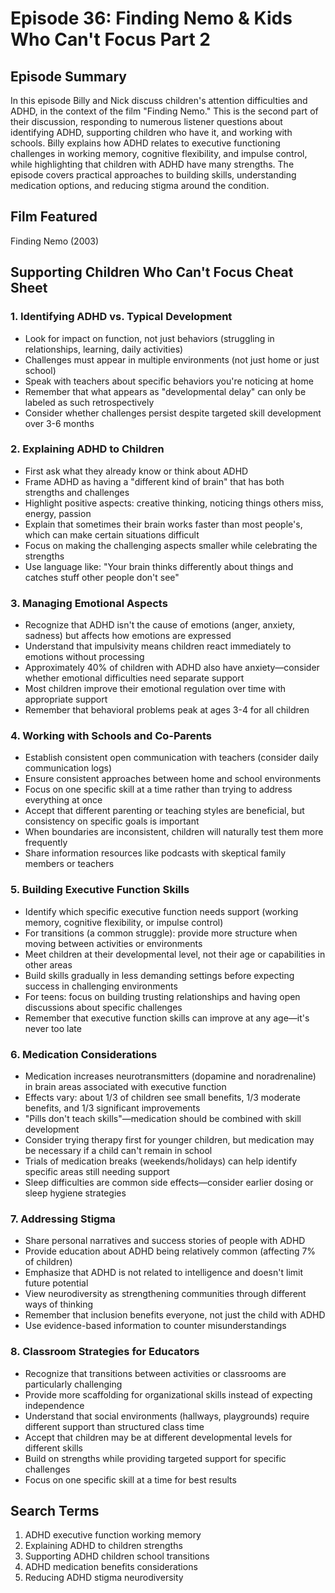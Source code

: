 # Episode 36: Finding Nemo & Kids Who Can't Focus Part 2

## Episode Summary
In this episode Billy and Nick discuss children's attention difficulties and ADHD, in the context of the film "Finding Nemo." This is the second part of their discussion, responding to numerous listener questions about identifying ADHD, supporting children who have it, and working with schools. Billy explains how ADHD relates to executive functioning challenges in working memory, cognitive flexibility, and impulse control, while highlighting that children with ADHD have many strengths. The episode covers practical approaches to building skills, understanding medication options, and reducing stigma around the condition.

## Film Featured
Finding Nemo (2003)

## Supporting Children Who Can't Focus Cheat Sheet

### 1. Identifying ADHD vs. Typical Development
- Look for impact on function, not just behaviors (struggling in relationships, learning, daily activities)
- Challenges must appear in multiple environments (not just home or just school)
- Speak with teachers about specific behaviors you're noticing at home
- Remember that what appears as "developmental delay" can only be labeled as such retrospectively
- Consider whether challenges persist despite targeted skill development over 3-6 months

### 2. Explaining ADHD to Children
- First ask what they already know or think about ADHD
- Frame ADHD as having a "different kind of brain" that has both strengths and challenges
- Highlight positive aspects: creative thinking, noticing things others miss, energy, passion
- Explain that sometimes their brain works faster than most people's, which can make certain situations difficult
- Focus on making the challenging aspects smaller while celebrating the strengths
- Use language like: "Your brain thinks differently about things and catches stuff other people don't see"

### 3. Managing Emotional Aspects
- Recognize that ADHD isn't the cause of emotions (anger, anxiety, sadness) but affects how emotions are expressed
- Understand that impulsivity means children react immediately to emotions without processing
- Approximately 40% of children with ADHD also have anxiety—consider whether emotional difficulties need separate support
- Most children improve their emotional regulation over time with appropriate support
- Remember that behavioral problems peak at ages 3-4 for all children

### 4. Working with Schools and Co-Parents
- Establish consistent open communication with teachers (consider daily communication logs)
- Ensure consistent approaches between home and school environments
- Focus on one specific skill at a time rather than trying to address everything at once
- Accept that different parenting or teaching styles are beneficial, but consistency on specific goals is important
- When boundaries are inconsistent, children will naturally test them more frequently
- Share information resources like podcasts with skeptical family members or teachers

### 5. Building Executive Function Skills
- Identify which specific executive function needs support (working memory, cognitive flexibility, or impulse control)
- For transitions (a common struggle): provide more structure when moving between activities or environments
- Meet children at their developmental level, not their age or capabilities in other areas
- Build skills gradually in less demanding settings before expecting success in challenging environments
- For teens: focus on building trusting relationships and having open discussions about specific challenges
- Remember that executive function skills can improve at any age—it's never too late

### 6. Medication Considerations
- Medication increases neurotransmitters (dopamine and noradrenaline) in brain areas associated with executive function
- Effects vary: about 1/3 of children see small benefits, 1/3 moderate benefits, and 1/3 significant improvements
- "Pills don't teach skills"—medication should be combined with skill development
- Consider trying therapy first for younger children, but medication may be necessary if a child can't remain in school
- Trials of medication breaks (weekends/holidays) can help identify specific areas still needing support
- Sleep difficulties are common side effects—consider earlier dosing or sleep hygiene strategies

### 7. Addressing Stigma
- Share personal narratives and success stories of people with ADHD
- Provide education about ADHD being relatively common (affecting 7% of children)
- Emphasize that ADHD is not related to intelligence and doesn't limit future potential
- View neurodiversity as strengthening communities through different ways of thinking
- Remember that inclusion benefits everyone, not just the child with ADHD
- Use evidence-based information to counter misunderstandings

### 8. Classroom Strategies for Educators
- Recognize that transitions between activities or classrooms are particularly challenging
- Provide more scaffolding for organizational skills instead of expecting independence
- Understand that social environments (hallways, playgrounds) require different support than structured class time
- Accept that children may be at different developmental levels for different skills
- Build on strengths while providing targeted support for specific challenges
- Focus on one specific skill at a time for best results

## Search Terms
1. ADHD executive function working memory
2. Explaining ADHD to children strengths
3. Supporting ADHD children school transitions
4. ADHD medication benefits considerations
5. Reducing ADHD stigma neurodiversity